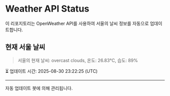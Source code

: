 
# Weather API Status

이 리포지토리는 OpenWeather API를 사용하여 서울의 날씨 정보를 자동으로 업데이트합니다.

## 현재 서울 날씨
> 서울의 현재 날씨: overcast clouds, 온도: 26.83°C, 습도: 89%

⏳ 업데이트 시간: 2025-08-30 23:22:25 (UTC)

---
자동 업데이트 봇에 의해 관리됩니다.
